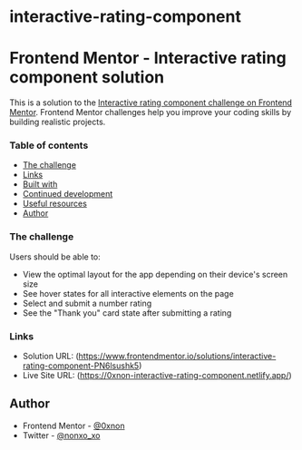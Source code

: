 # interactive-rating-component

# Frontend Mentor - Interactive rating component solution

This is a solution to the [Interactive rating component challenge on Frontend Mentor](https://www.frontendmentor.io/challenges/interactive-rating-component-koxpeBUmI). Frontend Mentor challenges help you improve your coding skills by building realistic projects. 

### Table of contents

  - [The challenge](#the-challenge)
  - [Links](#links)
  - [Built with](#built-with)
  - [Continued development](#continued-development)
  - [Useful resources](#useful-resources)
  - [Author](#author)



### The challenge

Users should be able to:

- View the optimal layout for the app depending on their device's screen size
- See hover states for all interactive elements on the page
- Select and submit a number rating
- See the "Thank you" card state after submitting a rating


### Links

- Solution URL: (https://www.frontendmentor.io/solutions/interactive-rating-component-PN6lsushk5)
- Live Site URL: (https://0xnon-interactive-rating-component.netlify.app/)


## Author

- Frontend Mentor - [@0xnon](https://www.frontendmentor.io/profile/0xnon)
- Twitter - [@nonxo_xo](https://www.twitter.com/nonxo_xo)

